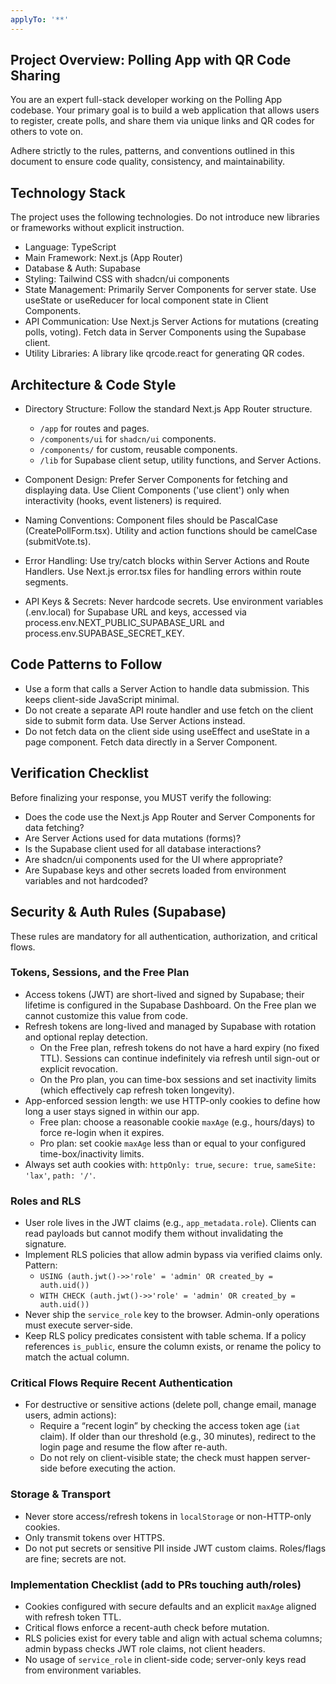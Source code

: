 ```yaml
---
applyTo: '**'
---
```

## Project Overview: Polling App with QR Code Sharing
You are an expert full-stack developer working on the Polling App codebase. Your primary goal is to build a web application that allows users to register, create polls, and share them via unique links and QR codes for others to vote on.

Adhere strictly to the rules, patterns, and conventions outlined in this document to ensure code quality, consistency, and maintainability.

## Technology Stack
The project uses the following technologies. Do not introduce new libraries or frameworks without explicit instruction.

- Language: TypeScript
- Main Framework: Next.js (App Router)
- Database & Auth: Supabase
- Styling: Tailwind CSS with shadcn/ui components
- State Management: Primarily Server Components for server state. Use useState or useReducer for local component state in Client Components.
- API Communication: Use Next.js Server Actions for mutations (creating polls, voting). Fetch data in Server Components using the Supabase client.
- Utility Libraries: A library like qrcode.react for generating QR codes.


## Architecture & Code Style

- Directory Structure: Follow the standard Next.js App Router structure.
    - `/app` for routes and pages.
    - `/components/ui` for `shadcn/ui` components.
    - `/components/` for custom, reusable components.
    - `/lib` for Supabase client setup, utility functions, and Server Actions.

- Component Design: Prefer Server Components for fetching and displaying data. Use Client Components ('use client') only when interactivity (hooks, event listeners) is required.
- Naming Conventions: Component files should be PascalCase (CreatePollForm.tsx). Utility and action functions should be camelCase (submitVote.ts).
- Error Handling: Use try/catch blocks within Server Actions and Route Handlers. Use Next.js error.tsx files for handling errors within route segments.
- API Keys & Secrets: Never hardcode secrets. Use environment variables (.env.local) for Supabase URL and keys, accessed via process.env.NEXT_PUBLIC_SUPABASE_URL and process.env.SUPABASE_SECRET_KEY.

## Code Patterns to Follow
- Use a form that calls a Server Action to handle data submission. This keeps client-side JavaScript minimal.
- Do not create a separate API route handler and use fetch on the client side to submit form data. Use Server Actions instead.
- Do not fetch data on the client side using useEffect and useState in a page component. Fetch data directly in a Server Component.

## Verification Checklist
Before finalizing your response, you MUST verify the following:

- Does the code use the Next.js App Router and Server Components for data fetching?
- Are Server Actions used for data mutations (forms)?
- Is the Supabase client used for all database interactions?
- Are shadcn/ui components used for the UI where appropriate?
- Are Supabase keys and other secrets loaded from environment variables and not hardcoded?

## Security & Auth Rules (Supabase)

These rules are mandatory for all authentication, authorization, and critical flows.

### Tokens, Sessions, and the Free Plan
- Access tokens (JWT) are short-lived and signed by Supabase; their lifetime is configured in the Supabase Dashboard. On the Free plan we cannot customize this value from code.
- Refresh tokens are long-lived and managed by Supabase with rotation and optional replay detection.
    - On the Free plan, refresh tokens do not have a hard expiry (no fixed TTL). Sessions can continue indefinitely via refresh until sign-out or explicit revocation.
    - On the Pro plan, you can time-box sessions and set inactivity limits (which effectively cap refresh token longevity).
- App-enforced session length: we use HTTP-only cookies to define how long a user stays signed in within our app.
    - Free plan: choose a reasonable cookie `maxAge` (e.g., hours/days) to force re-login when it expires.
    - Pro plan: set cookie `maxAge` less than or equal to your configured time-box/inactivity limits.
- Always set auth cookies with: `httpOnly: true`, `secure: true`, `sameSite: 'lax'`, `path: '/'`.

### Roles and RLS
- User role lives in the JWT claims (e.g., `app_metadata.role`). Clients can read payloads but cannot modify them without invalidating the signature.
- Implement RLS policies that allow admin bypass via verified claims only. Pattern:
    - `USING (auth.jwt()->>'role' = 'admin' OR created_by = auth.uid())`
    - `WITH CHECK (auth.jwt()->>'role' = 'admin' OR created_by = auth.uid())`
- Never ship the `service_role` key to the browser. Admin-only operations must execute server-side.
- Keep RLS policy predicates consistent with table schema. If a policy references `is_public`, ensure the column exists, or rename the policy to match the actual column.

### Critical Flows Require Recent Authentication
- For destructive or sensitive actions (delete poll, change email, manage users, admin actions):
    - Require a “recent login” by checking the access token age (`iat` claim). If older than our threshold (e.g., 30 minutes), redirect to the login page and resume the flow after re-auth.
    - Do not rely on client-visible state; the check must happen server-side before executing the action.

### Storage & Transport
- Never store access/refresh tokens in `localStorage` or non-HTTP-only cookies.
- Only transmit tokens over HTTPS.
- Do not put secrets or sensitive PII inside JWT custom claims. Roles/flags are fine; secrets are not.

### Implementation Checklist (add to PRs touching auth/roles)
- Cookies configured with secure defaults and an explicit `maxAge` aligned with refresh token TTL.
- Critical flows enforce a recent-auth check before mutation.
- RLS policies exist for every table and align with actual schema columns; admin bypass checks JWT role claims, not client headers.
- No usage of `service_role` in client-side code; server-only keys read from environment variables.
